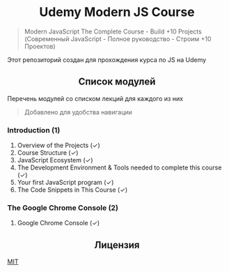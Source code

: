 <h1 align="center">Udemy Modern JS Course</h1>

> Modern JavaScript The Complete Course - Build +10 Projects (Современный JavaScript - Полное руководство - Строим +10 Проектов)

Этот репозиторий создан для прохождения курса по JS на Udemy

<h2 align="center">Список модулей</h2>

Перечень модулей со списком лекций для каждого из них

> Добавлено для удобства навигации

### Introduction (1)

1. Overview of the Projects (✓)
2. Course Structure (✓)
3. JavaScript Ecosystem (✓)
4. The Development Environment & Tools needed to complete this course (✓)
5. Your first JavaScript program (✓)
6. The Code Snippets in This Course (✓)

### The Google Chrome Console (2)

1. Google Chrome Console (✓)

<h2 align="center">Лицензия</h2>

[MIT](/LICENSE)
